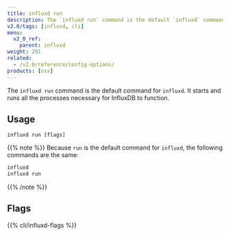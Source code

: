 ```yaml
---
title: influxd run
description: The `influxd run` command is the default `influxd` command and starts the influxd server.
v2.0/tags: [influxd, cli]
menu:
  v2_0_ref:
    parent: influxd
weight: 201
related:
  - /v2.0/reference/config-options/
products: [oss]
---
```


The `influxd run` command is the default command for `influxd`.
It starts and runs all the processes necessary for InfluxDB to function.

## Usage

```
influxd run [flags]
```

{{% note %}}
Because `run` is the default command for `influxd`, the following commands are the same:

```bash
influxd
influxd run
```
{{% /note %}}

## Flags

{{% cli/influxd-flags %}}
